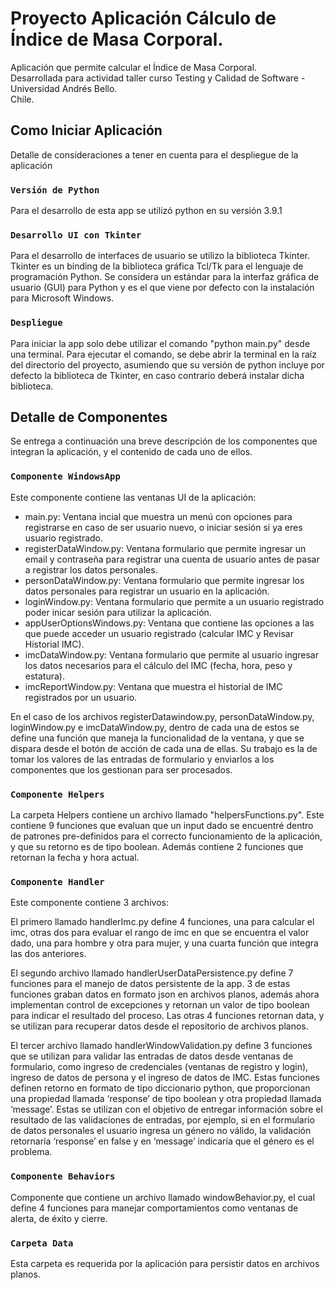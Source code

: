 # Proyecto Aplicación Cálculo de Índice de Masa Corporal.

Aplicación que permite calcular el Índice de Masa Corporal.  
Desarrollada para actividad taller curso Testing y Calidad de Software - Universidad Andrés Bello.  
Chile.  

## Como Iniciar Aplicación

Detalle de consideraciones a tener en cuenta para el despliegue de la aplicación

### `Versión de Python`

Para el desarrollo de esta app se utilizó python en su versión 3.9.1

### `Desarrollo UI con Tkinter`

Para el desarrollo de interfaces de usuario se utilizo la biblioteca Tkinter.  
Tkinter es un binding de la biblioteca gráfica Tcl/Tk para el lenguaje de programación Python. Se considera un estándar para la interfaz gráfica de usuario (GUI) para Python y es el que viene por defecto con la instalación para Microsoft Windows.

### `Despliegue`

Para iniciar la app solo debe utilizar el comando "python main.py" desde una terminal. Para ejecutar el comando, se debe abrir la terminal en la raíz del directorio del proyecto, asumiendo que su versión de python incluye por defecto la biblioteca de Tkinter, en caso contrario deberá instalar dicha biblioteca.

## Detalle de Componentes

Se entrega a continuación una breve descripción de los componentes que integran la aplicación, y el contenido de cada uno de ellos.
### `Componente WindowsApp`

Este componente contiene las ventanas UI de la aplicación:  

- main.py: Ventana incial que muestra un menú con opciones para registrarse en caso de ser usuario nuevo, o iniciar sesión si ya eres usuario registrado.  
- registerDataWindow.py: Ventana formulario que permite ingresar un email y contraseña para registrar una cuenta de usuario antes de pasar a registrar los datos personales.
- personDataWindow.py: Ventana formulario que permite ingresar los datos personales para registrar un usuario en la aplicación.  
- loginWindow.py: Ventana formulario que permite a un usuario registrado poder inicar sesión para utilizar la aplicación.  
- appUserOptionsWindows.py: Ventana que contiene las opciones a las que puede acceder un usuario registrado (calcular IMC y Revisar Historial IMC).  
- imcDataWindow.py: Ventana formulario que permite al usuario ingresar los datos necesarios para el cálculo del IMC (fecha, hora, peso y estatura).  
- imcReportWindow.py: Ventana que muestra el historial de IMC registrados por un usuario.  

En el caso de los archivos registerDatawindow.py, personDataWindow.py, loginWindow.py e imcDataWindow.py, dentro de cada una de estos se define una función que maneja la funcionalidad de la ventana, y que se dispara desde el botón de acción de cada una de ellas. Su trabajo es la de tomar los valores de las entradas de formulario y enviarlos a los componentes que los gestionan para ser procesados.

### `Componente Helpers`

La carpeta Helpers contiene un archivo llamado "helpersFunctions.py". Este contiene 9 funciones que evaluan que un input dado se encuentré dentro de patrones pre-definidos para el correcto funcionamiento de la aplicación, y que su retorno es de tipo boolean. Además contiene 2 funciones que retornan la fecha y hora actual.

### `Componente Handler`

Este componente contiene 3 archivos:  

El primero llamado handlerImc.py define 4 funciones, una para calcular el imc, otras dos para evaluar el rango de imc en que se encuentra el valor dado, una para hombre y otra para mujer, y una cuarta función que integra las dos anteriores.  
  
El segundo archivo llamado handlerUserDataPersistence.py define 7 funciones para el manejo de datos persistente de la app. 3 de estas funciones graban datos en formato json en archivos planos, además ahora implementan control de excepciones y retornan un valor de tipo boolean para indicar el resultado del proceso. Las otras 4 funciones retornan data, y se utilizan para recuperar datos desde el repositorio de archivos planos.  
  
El tercer archivo llamado handlerWindowValidation.py define 3 funciones que se utilizan para validar las entradas de datos desde ventanas de formulario, como ingreso de credenciales (ventanas de registro y login), ingreso de datos de persona y el ingreso de datos de IMC. Estas funciones definen retorno en formato de tipo diccionario python, que proporcionan una propiedad llamada ‘response’ de tipo boolean y otra propiedad llamada ‘message’. Estas se utilizan con el objetivo de entregar información sobre el resultado de las validaciones de entradas, por ejemplo, si en el formulario de datos personales el usuario ingresa un género no válido, la validación retornaría ‘response’ en false y en ‘message’ indicaría que el género es el problema.  

### `Componente Behaviors`  

Componente que contiene un archivo llamado windowBehavior.py, el cual define 4 funciones para manejar comportamientos como ventanas de alerta, de éxito y cierre.

### `Carpeta Data`  

Esta carpeta es requerida por la aplicación para persistir datos en archivos planos.
